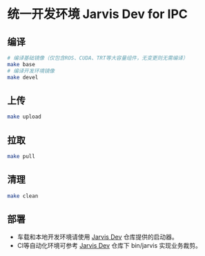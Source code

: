 # 统一开发环境 Jarvis Dev for IPC

## 编译

```bash
# 编译基础镜像（仅包含ROS、CUDA、TRT等大容量组件，无变更则无需编译）
make base
# 编译开发环境镜像
make devel
```

## 上传

```bash
make upload
```

## 拉取

```bash
make pull
```

## 清理

```bash
make clean
```

## 部署

* 车载和本地开发环境请使用 [Jarvis Dev](https://gitlab.sg.cambricon.com/jarvis-auto/jarvis-dev) 仓库提供的启动器。
* CI等自动化环境可参考 [Jarvis Dev](https://gitlab.sg.cambricon.com/jarvis-auto/jarvis-dev) 仓库下 bin/jarvis 实现业务裁剪。

